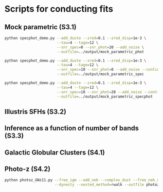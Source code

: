 # Scripts for conducting fits

## Mock parametric (S3.1)

```sh
python specphot_demo.py --add_duste --zred=0.1 --zred_disp=1e-3 \
                        --tau=4 --tage=12 \
                        --snr_spec=0 --snr_phot=20 --add_noise \
                        --outfile=../output/mock_parametric_phot

python specphot_demo.py --add_duste --zred=0.1 --zred_disp=1e-3 \
                        --tau=4 --tage=12 \
                        --snr_spec=10 --snr_phot=0 --add_noise --continuum_optimize \
                        --outfile=../output/mock_parametric_spec

python specphot_demo.py --add_duste --zred=0.1 --zred_disp=1e-3 \
                        --tau=4 --tage=12 \
                        --snr_spec=10 --snr_phot=20 --add_noise --continuum_optimize \
                        --outfile=../output/mock_parametric_specphot
```

## Illustris SFHs (S3.2)

## Inference as a function of number of bands (S3.3)

## Galactic Globular Clusters (S4.1)

## Photo-z (S4.2)

```sh
python photoz_GNz11.py --free_igm --add_neb --complex_dust --free_neb_met --nbins_sfh 5 \
                       --dynesty --nested_method=rwalk --outfile photoz_gnz11
```